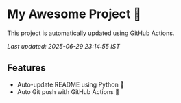 # My Awesome Project 🚀

This project is automatically updated using GitHub Actions.

_Last updated: 2025-06-29 23:14:55 IST_

## Features
- Auto-update README using Python 🐍
- Auto Git push with GitHub Actions 🤖
